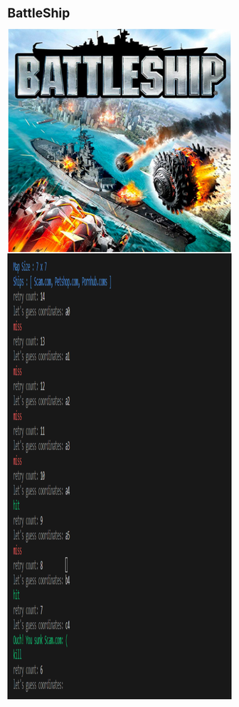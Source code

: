 # BattleShip
<div align="center">
<img src="https://github.com/caunhach/BattleShip/blob/main/battleship12-1648165141832.jpg" width="500" height="500">
</div>
<img src="https://github.com/caunhach/BattleShip/blob/main/scam.png" width="1000" height=1000">
